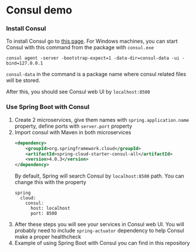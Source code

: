 # Consul demo

### Install Consul

To install Consul go to [this page](https://developer.hashicorp.com/consul/install?product_intent=consul).
For Windows machines, you can start Consul with this command from the package with `consul.exe`
```console
consul agent -server -bootstrap-expect=1 -data-dir=consul-data -ui -bind=127.0.0.1
```

`consul-data` in the command is a package name where consul related files will be stored.

After this, you should see Consul web UI by `localhost:8500`

### Use Spring Boot with Consul

1. Create 2 microservices, give them names with `spring.application.name` property, define ports with `server.port` property
2. Import consul with Maven in both microservices
    ```xml
    <dependency>
        <groupId>org.springframework.cloud</groupId>
        <artifactId>spring-cloud-starter-consul-all</artifactId>
        <version>4.0.3</version>
    </dependency>
    ```
    By default, Spring will search Consul by `localhost:8500` path. You can change this with the property
    ```
    spring
      cloud:
        consul:
          host: localhost
          port: 8500
    ```
3. After these steps you will see your services in Consul web UI. You will probably need to include `spring-actuator` 
dependency to help Consul make a proper healthcheck
4. Example of using Spring Boot with Consul you can find in this repository

